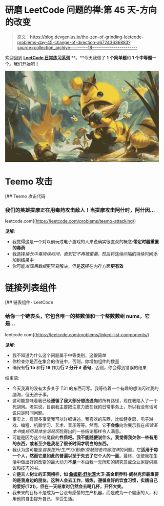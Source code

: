 # 研磨 LeetCode 问题的禅:第 45 天-方向的改变

> 原文：<https://blog.devgenius.io/the-zen-of-grinding-leetcode-problems-day-45-change-of-direction-a67243636883?source=collection_archive---------18----------------------->

欢迎回到 [**LeetCode 日常练习系列**](https://medium.com/@matei.danut.dm/the-zen-of-grinding-leetcode-problems-day-0-motivation-681842565166) **。**今天我做了 **1 个简单题**和 **1 个中等题**一个。我们开始吧！

![](img/644732c18aa8e1cbe2bb67d4029ab095.png)

# Teemo 攻击

[](https://leetcode.com/problems/teemo-attacking/) [## Teemo 攻击代码

### 我们的英雄提摩正在用毒药攻击敌人！当提摩攻击阿什时，阿什因…

leetcode.com](https://leetcode.com/problems/teemo-attacking/) 

**见解**:

*   我觉得这是一个对以前玩过电子游戏的人来说确实很直观的概念:**带定时器重置的毒药**
*   我选择*延长中毒持续时间，直到它不再被重置*，然后将连续间隔的持续时间添加到结果中
*   你可能*发现用数组*更容易解决，但是**这样**在内存方面**更有效**

# 链接列表组件

[](https://leetcode.com/problems/linked-list-components/) [## 链表组件- LeetCode

### 给你一个链表头，它包含唯一的整数值和一个整数数组 nums，它是…

leetcode.com](https://leetcode.com/problems/linked-list-components/) 

**见解**:

*   我不知道为什么这个问题属于中等类别，这很简单
*   你检查你是否在集合的值链中，否则，你增加组件的数量
*   确保有**行 15** 和**行 16** 作为**行 2 分开 if 语句**，否则，你会得到错误的结果

结束语:

*   今天我真的没有太多关于 T31 的东西可写。我等待着一个有趣的想法闪过我的脑海，但无济于事。
*   这可能意味着我已经**遵循了我大部分想法通向**的所有路径，现在我陷入了一个死胡同。老实说，目前我主要把注意力放在我的日常事务上，所以我没有话可说只是时间问题。
*   事实上，有很多事情我可以详细讲述。我喜欢的东西，比如健身房、电子游戏、编程、机器学习、艺术、音乐等等。然而，它**不会像**向你展示我在*阅读某本书*或*经历具体生活经历*后得出的一些结论那样令人满意。
*   可能是因为这个结尾段的**性质吧。我不能随便说什么，我觉得我欠你一些有用的东西，或者至少是我花了很长时间才明白的东西。**
*   我认为这可能是*自我提升/生产力/勤奋/旁敲侧击内容泡沫*的问题。它**适用于每一个人，然而它是如此的普遍以至于失去了它个人的一面**。最终，促使我在生活中做出好的改变的最大动力**不是**一本由我一无所知的研究员或企业家提供建议和技巧的书。
*   它**是**真人**树立的正面榜样，如 [**詹姆斯·舒尔茨**](https://www.youtube.com/c/JamesScholz)**大卫·高金斯****乔科·威林克****但最重要的是我身边的朋友**。这种人会去工作，锻炼，遵循良好的饮食习惯，实践自己的爱好(T21)，但在一天结束时仍然会去喝几杯，开怀大笑。**
*   我未来的目标不是成为一台没有感情的生产机器，而是成为一个健康的人，利用他的自由提升自己，享受生活。